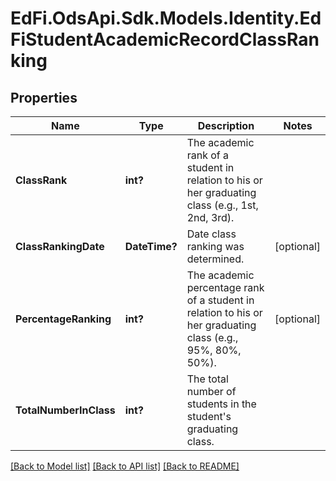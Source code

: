 # EdFi.OdsApi.Sdk.Models.Identity.EdFiStudentAcademicRecordClassRanking
## Properties

Name | Type | Description | Notes
------------ | ------------- | ------------- | -------------
**ClassRank** | **int?** | The academic rank of a student in relation to his or her graduating class (e.g., 1st, 2nd, 3rd). | 
**ClassRankingDate** | **DateTime?** | Date class ranking was determined. | [optional] 
**PercentageRanking** | **int?** | The academic percentage rank of a student in relation to his or her graduating class (e.g., 95%, 80%, 50%). | [optional] 
**TotalNumberInClass** | **int?** | The total number of students in the student&#39;s graduating class. | 

[[Back to Model list]](../README.md#documentation-for-models) [[Back to API list]](../README.md#documentation-for-api-endpoints) [[Back to README]](../README.md)

